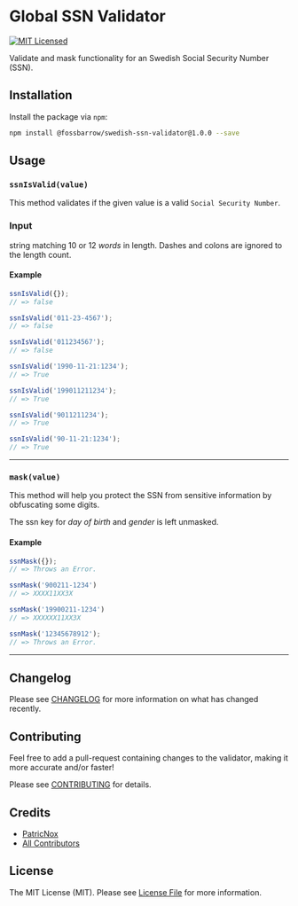 # Global SSN Validator

[![MIT Licensed](https://img.shields.io/badge/license-MIT-brightgreen.svg?style=flat-square)](LICENSE.md)

Validate and mask functionality for an Swedish Social Security Number (SSN).

## Installation
Install the package via `npm`:

```sh
npm install @fossbarrow/swedish-ssn-validator@1.0.0 --save
```

## Usage
### `ssnIsValid(value)`
This method validates if the given value is a valid `Social Security Number`.

### Input
string matching 10 or 12 _words_ in length. Dashes and colons are ignored to the
length count.

#### Example

```js
ssnIsValid({});
// => false

ssnIsValid('011-23-4567');
// => false

ssnIsValid('011234567');
// => false

ssnIsValid('1990-11-21:1234');
// => True

ssnIsValid('199011211234');
// => True

ssnIsValid('9011211234');
// => True

ssnIsValid('90-11-21:1234');
// => True
```

--------------------------------------------------------------------------------

### `mask(value)`
This method will help you protect the SSN from sensitive information by obfuscating some digits.

The ssn key for _day of birth_ and _gender_ is left unmasked.

#### Example

```js
ssnMask({});
// => Throws an Error.

ssnMask('900211-1234')
// => XXXX11XX3X

ssnMask('19900211-1234')
// => XXXXXX11XX3X

ssnMask('12345678912');
// => Throws an Error.
```

--------------------------------------------------------------------------------

## Changelog

Please see [CHANGELOG](CHANGELOG.md) for more information on what has changed recently.

## Contributing

Feel free to add a pull-request containing changes to the validator, making it more accurate and/or faster!

Please see [CONTRIBUTING](/CONTRIBUTING.md) for details.

## Credits

- [PatricNox](https://github.com/PatricNox)
- [All Contributors](../../contributors)

## License

The MIT License (MIT). Please see [License File](/LICENSE) for more information.
